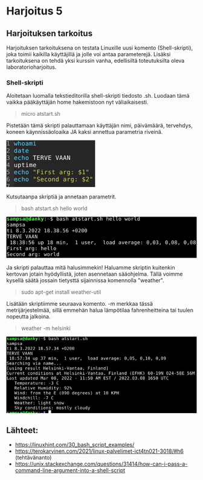 # Harjoitus 5

## Harjoituksen tarkoitus

Harjoituksen tarkoituksena on testata Linuxille uusi komento (Shell-skripti), joka toimii kaikilla käyttäjillä ja jolle voi antaa parameterejä. Lisäksi tarkoituksena on tehdä yksi kurssin vanha, edellisiltä toteutuksilta oleva laboratorioharjoitus. 

### Shell-skripti

Aloitetaan luomalla tekstieditorilla shell-skripti tiedosto .sh. Luodaan tämä vaikka pääkäyttäjän home hakemistoon nyt väliaikaisesti. 

>micro atstart.sh
>

Pistetään tämä skripti palauttamaan käyttäjän nimi, päivämäärä, tervehdys, koneen käynnissäoloaika JA kaksi annettua parametria riveinä.

![Image](/shellskripti/shellscript1.png "404")

Kutsutaanpa skriptiä ja annetaan parametrit.

>bash atstart.sh hello world
>

![Image](/shellskripti/shellscript2.png "404")

Ja skripti palauttaa mitä halusimmekin! Haluamme skriptin kuitenkin kertovan jotain hyödyllistä, joten asennetaan sääohjelma. Tällä voimme kysellä säätä jossain tietysttä sijainnissa komennolla "weather". 

>sudo apt-get install weather-util
>

Lisätään skriptiimme seuraava komento. -m merkkaa tässä metrijärjestelmää, sillä emmehän halua lämpötilaa fahrenheitteina tai tuulen nopeutta jalkoina.

>weather -m helsinki
>

![Image](/shellskripti/shellscript3.png "404")


## Lähteet:
* https://linuxhint.com/30_bash_script_examples/
* https://terokarvinen.com/2021/linux-palvelimet-ict4tn021-3018/#h6 (tehtävänanto)
* https://unix.stackexchange.com/questions/31414/how-can-i-pass-a-command-line-argument-into-a-shell-script


